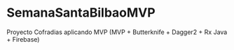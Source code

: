# SemanaSantaBilbaoMVP
Proyecto Cofradias aplicando MVP 
(MVP + Butterknife + Dagger2 + Rx Java + Firebase)
